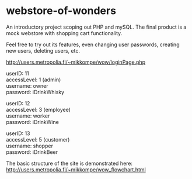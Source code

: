 # webstore-of-wonders
An introductory project scoping out PHP and mySQL. The final product is a mock webstore with shopping cart functionality.

Feel free to try out its features, even changing user passwords, creating new users, deleting users, etc.

http://users.metropolia.fi/~mikkompe/wow/loginPage.php

userID:		11   
accessLevel:		1 (admin)   
username:		owner   
password:		iDrinkWhisky   
   
      
userID:		12   
accessLevel:		3 (employee)   
username:		worker   
password:		iDrinkWine   
	   
	      
userID:		13   
accessLevel:		5 (customer)   
username:		shopper   
password:		iDrinkBeer   

The basic structure of the site is demonstrated here:
http://users.metropolia.fi/~mikkompe/wow_flowchart.html
